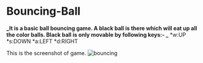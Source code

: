 # Bouncing-Ball
**_It is a basic ball  bouncing  game.
A black ball is there which will eat up all the color balls.
Black ball is only movable by following keys:-
_**
*w:UP
*s:DOWN
*a:LEFT
*d:RIGHT

This is the screenshot of game.
![bouncing](https://user-images.githubusercontent.com/45618714/82679640-d1e1f600-9c68-11ea-9246-ce5988491192.png)
